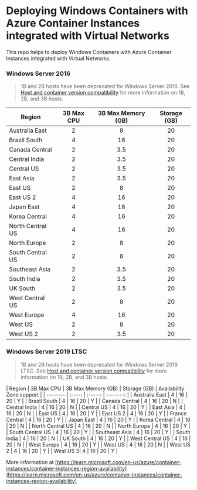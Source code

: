 # Deploying Windows Containers with Azure Container Instances integrated with Virtual Networks

This repo helps to deploy Windows Containers with Azure Container Instances integrated with Virtual Networks.

### Windows Server 2016

> 1B and 2B hosts have been deprecated for Windows Server 2016. See [Host and container version compatibility](/virtualization/windowscontainers/deploy-containers/update-containers#host-and-container-version-compatibility) for more information on 1B, 2B, and 3B hosts.

| Region |3B Max CPU | 3B Max Memory (GB) | Storage (GB) |
| -------- | :----: | :-----: | :-------: |
| Australia East | 2 | 8 | 20 |
| Brazil South | 4 | 16 | 20 |
| Canada Central  | 2 | 3.5 | 20 |
| Central India | 2 | 3.5 | 20 |
| Central US | 2 | 3.5 | 20 |
| East Asia | 2 | 3.5 | 20 |
| East US | 2 | 8 | 20 |
| East US 2 | 4 | 16 | 20 |
| Japan East | 4 | 16 | 20 |
| Korea Central | 4 | 16 | 20 |
| North Central US | 4 | 16 | 20 |
| North Europe | 2 | 8 | 20 |
| South Central US | 2 | 8 | 20 |
| Southeast Asia | 2 | 3.5 | 20 |
| South India | 2 | 3.5 | 20 |
| UK South | 2 | 3.5 | 20 |
| West Central US | 2 | 8 | 20 |
| West Europe | 4 | 16 | 20 |
| West US | 2 | 8 | 20 |
| West US 2 | 2 | 3.5 | 20 |

### Windows Server 2019 LTSC

> 1B and 2B hosts have been deprecated for Windows Server 2019 LTSC. See [Host and container version compatibility](/virtualization/windowscontainers/deploy-containers/update-containers#host-and-container-version-compatibility) for more information on 1B, 2B, and 3B hosts.

| Region | 3B Max CPU | 3B Max Memory (GB) | Storage (GB) | Availability Zone support |
| -------- | :----: | :-----: | :-------: |
| Australia East | 4 | 16 | 20 | Y |
| Brazil South | 4 | 16 | 20 | Y |
| Canada Central | 4 | 16 | 20 | N |
| Central India | 4 | 16 | 20 | N |
| Central US | 4 | 16 | 20 | Y |
| East Asia | 4 | 16 | 20 | N |
| East US | 4 | 16 | 20 | Y |
| East US 2 | 4 | 16 | 20 | Y |
| France Central | 4 | 16 | 20 | Y |
| Japan East | 4 | 16 | 20 | Y |
| Korea Central | 4 | 16 | 20 | N |
| North Central US | 4 | 16 | 20 | N |
| North Europe | 4 | 16 | 20 | Y |
| South Central US | 4 | 16 | 20 | Y |
| Southeast Asia | 4 | 16 | 20 | Y |
| South India | 4 | 16 | 20 | N |
| UK South | 4 | 16 | 20 | Y |
| West Central US | 4 | 16 | 20 | N |
| West Europe | 4 | 16 | 20 | Y |
| West US | 4 | 16 | 20 | N |
| West US 2 | 4 | 16 | 20 | Y |
| West US 3| 4 | 16 | 20 | Y |

More information at [https://learn.microsoft.com/en-us/azure/container-instances/container-instances-region-availability](https://learn.microsoft.com/en-us/azure/container-instances/container-instances-region-availability)

